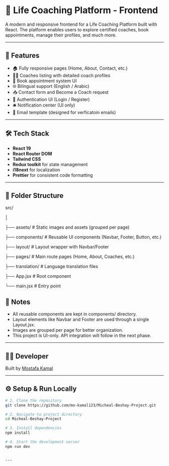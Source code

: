 # 🧠 Life Coaching Platform - Frontend

A modern and responsive frontend for a Life Coaching Platform built with React. The platform enables users to explore certified coaches, book appointments, manage their profiles, and much more.

---

## 🚀 Features

- 🏠 Fully responsive pages (Home, About, Contact, etc.)
- 👨‍🏫 Coaches listing with detailed coach profiles
- 📆 Book appointment system UI
- 🌐 Bilingual support (English / Arabic)
- 📥 Contact form and Become a Coach request
- 🔐 Authentication UI (Login / Register)
- 🛎️ Notification center (UI only)
- 📧 Email template (designed for verficatoin emails)

---

## 🛠️ Tech Stack

- **React 19**
- **React Router DOM**
- **Tailwind CSS**
- **Redux toolkit** for state management 
- **i18next** for localization
- **Prettier** for consistent code formatting

---

## 📁 Folder Structure

src/

│

├── assets/ # Static images and assets (grouped per page)


├── components/ # Reusable UI components (Navbar, Footer, Button, etc.)


├── layout/ # Layout wrapper with Navbar/Footer


├── pages/ # Main route pages (Home, About, Coaches, etc.)


├── translation/ # Language translation files


├── App.jsx # Root component


└── main.jsx # Entry point


## 📌 Notes


- All reusable components are kept in components/ directory.
- Layout elements like Navbar and Footer are used through a single Layout.jsx.
- Images are grouped per page for better organization.
- This project is UI-only. API integration will follow in the next phase.


---

## 👨‍💻 Developer

Built by [Mostafa Kamal](https://mo-kamal-portfolio.netlify.app)


---

## ⚙️ Setup & Run Locally

```bash
# 1. Clone the repository
git clone https://github.com/mo-kamal123/Micheal-Beshay-Project.git

# 2. Navigate to project directory
cd Micheal-Beshay-Project

# 3. Install dependencies
npm install

# 4. Start the development server
npm run dev


---

